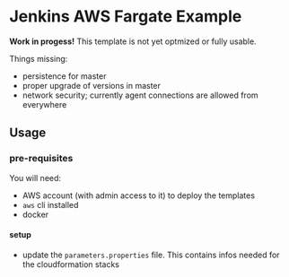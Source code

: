 # Jenkins AWS Fargate Example

**Work in progess!** This template is not yet optmized or fully usable.

Things missing:

-   persistence for master
-   proper upgrade of versions in master
-   network security; currently agent connections are allowed from everywhere

## Usage

### pre-requisites

You will need:

-   AWS account (with admin access to it) to deploy the templates
-   `aws` cli installed
-   docker

#### setup

-   update the `parameters.properties` file. This contains infos needed for the cloudformation stacks
